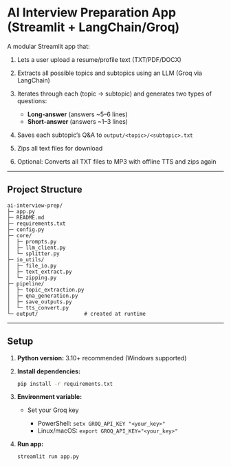 # AI Interview Preparation App (Streamlit + LangChain/Groq)

A modular Streamlit app that:

1. Lets a user upload a resume/profile text (TXT/PDF/DOCX)
2. Extracts all possible topics and subtopics using an LLM (Groq via LangChain)
3. Iterates through each (topic → subtopic) and generates two types of questions:

   * **Long-answer** (answers \~5–6 lines)
   * **Short-answer** (answers \~1–3 lines)
4. Saves each subtopic’s Q\&A to `output/<topic>/<subtopic>.txt`
5. Zips all text files for download
6. Optional: Converts all TXT files to MP3 with offline TTS and zips again

---

## Project Structure

```
ai-interview-prep/
├─ app.py
├─ README.md
├─ requirements.txt
├─ config.py
├─ core/
│  ├─ prompts.py
│  ├─ llm_client.py
│  └─ splitter.py
├─ io_utils/
│  ├─ file_io.py
│  ├─ text_extract.py
│  └─ zipping.py
├─ pipeline/
│  ├─ topic_extraction.py
│  ├─ qna_generation.py
│  ├─ save_outputs.py
│  └─ tts_convert.py
└─ output/               # created at runtime
```

---

## Setup

1. **Python version:** 3.10+ recommended (Windows supported)
2. **Install dependencies:**

   ```bash
   pip install -r requirements.txt
   ```
3. **Environment variable:**

   * Set your Groq key

     * PowerShell: `setx GROQ_API_KEY "<your_key>"`
     * Linux/macOS: `export GROQ_API_KEY="<your_key>"`
4. **Run app:**

   ```bash
   streamlit run app.py
   ```
